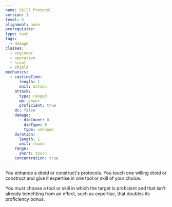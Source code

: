 ```yaml
---
name: Skill Protocol
version: 1
level: 5
alignment: none
prerequisite: 
type: tech
tags:
  - damage
classes:
  - engineer
  - operative
  - scout
  - shield
mechanics:
  - castingTime:
      length: 1
      unit: action
    attack:
      type: ranged
      wp: power
      proficient: true
    dc: false
    damage:
      - dieCount: 0
        dieType: 0
        type: unknown
    duration:
      length: 1
      unit: round
    range:
      short: touch
    concentration: true
---
```

You enhance a droid or construct's protocols. You touch one willing droid or construct and give it expertise in one tool or skill of your choice.

You must choose a tool or skill in which the target is proficient and that isn't already benefiting from an effect, such as expertise, that doubles its proficiency bonus.
    